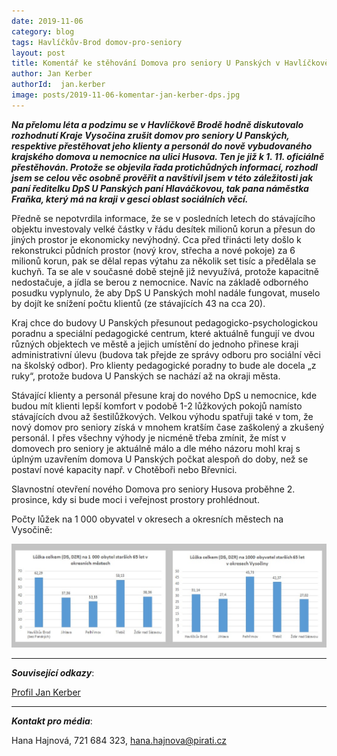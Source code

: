 ```yaml
---
date: 2019-11-06
category: blog
tags: Havlíčkův-Brod domov-pro-seniory
layout: post
title: Komentář ke stěhování Domova pro seniory U Panských v Havlíčkově Brodě
author: Jan Kerber
authorId:  jan.kerber
image: posts/2019-11-06-komentar-jan-kerber-dps.jpg
---
```


***Na přelomu léta a podzimu se v Havlíčkově Brodě hodně diskutovalo rozhodnutí Kraje Vysočina zrušit domov pro seniory U Panských, respektive přestěhovat jeho klienty a personál do nově vybudovaného krajského domova u nemocnice na ulici Husova. Ten je již k 1. 11. oficiálně přestěhován. Protože se objevila řada protichůdných informací, rozhodl jsem se celou věc osobně prověřit a navštívil jsem v této záležitosti jak paní ředitelku DpS U Panských paní Hlaváčkovou, tak pana náměstka Fraňka, který má na kraji v gesci oblast sociálních věcí.*** 

Předně se nepotvrdila informace, že se v posledních letech do stávajícího objektu investovaly velké částky v řádu desítek milionů korun a přesun do jiných prostor je ekonomicky nevýhodný. Cca před třinácti lety došlo k rekonstrukci půdních prostor (nový krov, střecha a nové pokoje) za 6 milionů korun, pak se dělal repas výtahu za několik set tisíc a předělala se kuchyň. Ta se ale v současné době stejně již nevyužívá, protože kapacitně nedostačuje, a jídla se berou z nemocnice. Navíc na základě odborného posudku vyplynulo, že aby DpS U Panských mohl nadále fungovat, muselo by dojít ke snížení počtu klientů (ze stávajících 43 na cca 20). 

Kraj chce do budovy U Panských přesunout pedagogicko-psychologickou poradnu a speciální pedagogické centrum, které aktuálně fungují ve dvou různých objektech ve městě a jejich umístění do jednoho přinese kraji administrativní úlevu (budova tak přejde ze správy odboru pro sociální věci na školský odbor). Pro klienty pedagogické poradny to bude ale docela „z ruky“, protože budova U Panských se nachází až na okraji města.

Stávající klienty a personál přesune kraj do nového DpS u nemocnice, kde budou mít klienti lepší komfort v podobě 1-2 lůžkových pokojů namísto stávajících dvou až šestilůžkových. Velkou výhodu spatřuji také v tom, že nový domov pro seniory získá v mnohem kratším čase zaškolený a zkušený personál. I přes všechny výhody je nicméně třeba zmínit, že míst v domovech pro seniory je aktuálně málo a dle mého názoru mohl kraj s úplným uzavřením domova U Panských počkat alespoň do doby, než se postaví nové kapacity např. v Chotěboři nebo Břevnici. 

Slavnostní otevření nového Domova pro seniory Husova proběhne 2. prosince, kdy si bude moci i veřejnost prostory prohlédnout. 


Počty lůžek na 1 000 obyvatel v okresech a okresních městech na Vysočině:

![Počty lůžek v DS a DZR na Vysočině](/assets/img/posts/2019-11-06-komentar-jan-kerber-dps.jpg)

---

***Související odkazy***:

[Profil Jan Kerber](https://wiki.pirati.cz/lide/jan_kerber)

---

***Kontakt pro média***:

Hana Hajnová, 721 684 323, hana.hajnova@pirati.cz
